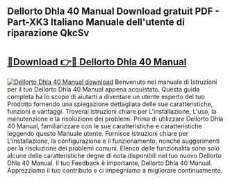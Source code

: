 ## Dellorto Dhla 40 Manual Download gratuit PDF - Part-XK3 Italiano Manuale dell'utente di riparazione QkcSv

# <h2><a href="http://dfed6xw.blite.top/?on=Dellorto+Dhla+40+Manual">🔗Download 👉🔴 Dellorto Dhla 40 Manual</a></h2>

[![Dellorto Dhla 40 Manual download](https://i.imgur.com/lujVjoI.png)](http://dfed6xw.blite.top/?on=Dellorto+Dhla+40+Manual)
Benvenuto nel manuale di Istruzioni per il tuo Dellorto Dhla 40 Manual appena acquistato. Questa guida completa ha lo scopo di aiutarti a diventare un utente esperto del tuo Prodotto fornendo una spiegazione dettagliata delle sue caratteristiche, funzioni e vantaggi. Troverai istruzioni chiare per L'installazione, L'uso, la manutenzione e la risoluzione dei problemi. Prima di utilizzare Dellorto Dhla 40 Manual, familiarizzare con le sue caratteristiche e caratteristiche leggendo questo Manuale utente. Fornisce istruzioni chiare per L'installazione, la configurazione e il funzionamento, nonché suggerimenti per la risoluzione dei problemi comuni. Elenco delle funzionalità sono solo alcune delle caratteristiche degne di nota disponibili nel tuo nuovo Dellorto Dhla 40 Manual. Il tuo Feedback è importante, Dellorto Dhla 40 Manual. Apprezziamo il tuo contributo e ci impegniamo a migliorare continuamente.
